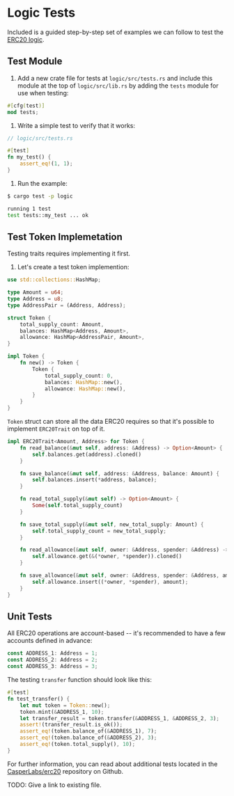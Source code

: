 # Logic Tests
Included is a guided step-by-step set of examples we can follow to test the [ERC20 logic](logic.html).

## Test Module
1. Add a new crate file for tests at `logic/src/tests.rs` and include this module at the top of `logic/src/lib.rs` by adding the  `tests` module for use when testing:

```rust
#[cfg(test)]
mod tests;
```
1. Write a simple test to verify that it works:

```rust
// logic/src/tests.rs

#[test]
fn my_test() {
    assert_eq!(1, 1);
}
```
1. Run the example:

```bash
$ cargo test -p logic

running 1 test
test tests::my_test ... ok
```

## Test Token Implemetation
Testing traits requires implementing it first. 

1. Let's create a test token implemention:

```rust
use std::collections::HashMap;

type Amount = u64;
type Address = u8;
type AddressPair = (Address, Address);

struct Token {
    total_supply_count: Amount,
    balances: HashMap<Address, Amount>,
    allowance: HashMap<AddressPair, Amount>,
}

impl Token {
    fn new() -> Token {
        Token {
            total_supply_count: 0,
            balances: HashMap::new(),
            allowance: HashMap::new(),
        }
    }
}
```
`Token` struct can store all the data ERC20 requires so that it's possible to implement `ERC20Trait` on top of it.

```rust
impl ERC20Trait<Amount, Address> for Token {
    fn read_balance(&mut self, address: &Address) -> Option<Amount> {
        self.balances.get(address).cloned()
    }

    fn save_balance(&mut self, address: &Address, balance: Amount) {
        self.balances.insert(*address, balance);
    }

    fn read_total_supply(&mut self) -> Option<Amount> {
        Some(self.total_supply_count)
    }

    fn save_total_supply(&mut self, new_total_supply: Amount) {
        self.total_supply_count = new_total_supply;
    }

    fn read_allowance(&mut self, owner: &Address, spender: &Address) -> Option<Amount> {
        self.allowance.get(&(*owner, *spender)).cloned()
    }

    fn save_allowance(&mut self, owner: &Address, spender: &Address, amount: Amount) {
        self.allowance.insert((*owner, *spender), amount);
    }
}
```

## Unit Tests
All ERC20 operations are account-based -- it's recommended to have a few accounts defined in advance:
```rust
const ADDRESS_1: Address = 1;
const ADDRESS_2: Address = 2;
const ADDRESS_3: Address = 3;
```
The testing `transfer` function should look like this:
```rust
#[test]
fn test_transfer() {
    let mut token = Token::new();
    token.mint(&ADDRESS_1, 10);
    let transfer_result = token.transfer(&ADDRESS_1, &ADDRESS_2, 3);
    assert!(transfer_result.is_ok());
    assert_eq!(token.balance_of(&ADDRESS_1), 7);
    assert_eq!(token.balance_of(&ADDRESS_2), 3);
    assert_eq!(token.total_supply(), 10);
}
```
For further information, you can read about additional tests located in the [CasperLabs/erc20](https://github.com/CasperLabs/erc20) repository on Github.

TODO: Give a link to existing file.